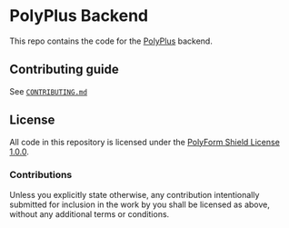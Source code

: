 # PolyPlus Backend

This repo contains the code for the [PolyPlus](https://github.com/Polyfrost/PolyPlus) backend.

## Contributing guide

See [`CONTRIBUTING.md`](CONTRIBUTING.md)

## License

All code in this repository is licensed under the [PolyForm Shield License 1.0.0](LICENSE.md).

### Contributions

Unless you explicitly state otherwise, any contribution intentionally submitted for inclusion in the
work by you shall be licensed as above, without any additional terms or conditions.
